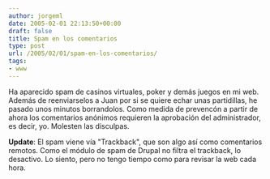 ```yaml
---
author: jorgeml
date: 2005-02-01 22:13:50+00:00
draft: false
title: Spam en los comentarios
type: post
url: /2005/02/01/spam-en-los-comentarios/
tags:
- www
---
```


Ha aparecido spam de casinos virtuales, poker y demás juegos en mi web. Además de reenviarselos a Juan por si se quiere echar unas partidillas, he pasado unos minutos borrandolos. Como medida de prevencón a partir de ahora los comentarios anónimos requieren la aprobación del administrador, es decir, yo. Molesten las disculpas.

**Update**: El spam viene vía "Trackback", que son algo así como comentarios remotos. Como el módulo de spam de Drupal no filtra el trackback, lo desactivo. Lo siento, pero no tengo tiempo como para revisar la web cada hora.
